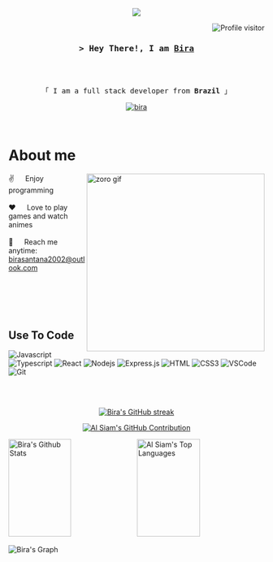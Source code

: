 




<p align="center">
  <a href="https://github.com/birasants"><img src="https://readme-typing-svg.herokuapp.com/?lines=Full%20Stack%20Developer;Always%20learning%20new%20things;Future%20Traveler;&center=true&width=380&height=45"></a>
</p>

 
<a href="https://komarev.com/ghpvc/?username=birasants">
  <img align="right" src="https://komarev.com/ghpvc/?username=birasants&label=Visitors&color=0e75b6&style=flat" alt="Profile visitor" />
</a>
<br>



<!-- Intro  -->
<h3 align="center">
        <samp>&gt; Hey There!, I am
                <b><a target="_blank" href="https://www.linkedin.com/in/ubirajarasantana/">Bira</a></b>
        </samp>
</h3>
<br>

<p align="center"> 
  <samp>
    <br>
    「 I am a full stack developer from <b>Brazil</b> 」
    <br>
  </samp>
</p>

<p align="center">
 <a href="https://www.linkedin.com/in/ubirajarasantana/" target="_blank">
  <img src="https://img.shields.io/badge/LinkedIn-0077B5?style=for-the-badge&logo=linkedin&logoColor=white" alt="bira"/>
 </a>
 <!-- <a href="https://dev.to/alsiam" target="_blank">
  <img src="https://img.shields.io/badge/dev.to-0A0A0A?style=for-the-badge&logo=dev.to&logoColor=white" alt="alsiam" />
 </a> -->
</p>
<br />

<!-- About Section -->
 # About me
 
<p>
 <img align="right" width="350" src="/assets/67XI.gif" alt="zoro gif" />
  
 ✌️ &emsp; Enjoy programming <br/><br/>
 ❤️ &emsp; Love to play games and watch animes<br/><br/>
 📧 &emsp; Reach me anytime: birasantana2002@outlook.com<br/><br/>
</p>

<br/>
<br/>
<br/>

## Use To Code

![Javascript](https://img.shields.io/badge/Javascript-F0DB4F?style=for-the-badge&labelColor=black&logo=javascript&logoColor=F0DB4F)
![Typescript](https://img.shields.io/badge/Typescript-007acc?style=for-the-badge&labelColor=black&logo=typescript&logoColor=007acc)
![React](https://img.shields.io/badge/-React-61DBFB?style=for-the-badge&labelColor=black&logo=react&logoColor=61DBFB)
![Nodejs](https://img.shields.io/badge/Nodejs-3C873A?style=for-the-badge&labelColor=black&logo=node.js&logoColor=3C873A)
![Express.js](https://img.shields.io/badge/Express.js-000000?style=for-the-badge&logo=express&logoColor=white)
![HTML](https://img.shields.io/badge/HTML5-E34F26?style=for-the-badge&logo=html5&logoColor=white)
![CSS3](https://img.shields.io/badge/CSS3-1572B6?style=for-the-badge&logo=css3&logoColor=white)
![VSCode](https://img.shields.io/badge/Visual_Studio-0078d7?style=for-the-badge&logo=visual%20studio&logoColor=white)
![Git](https://img.shields.io/badge/Git-F05032?style=for-the-badge&logo=git&logoColor=white)

<br/>

<br/>

<p align="center">
  <a href="https://github.com/birasants">
    <img src="https://github-readme-streak-stats.herokuapp.com/?user=birasants&theme=radical&border=7F3FBF&background=0D1117" alt="Bira's GitHub streak"/>
  </a>
</p>

<p align="center">
  <a href="https://github.com/birasants">
    <img src="https://github-profile-summary-cards.vercel.app/api/cards/profile-details?username=birasants&theme=radical" alt="Al Siam's GitHub Contribution"/>
  </a>
</p>

<a> 
    <a href="https://github.com/birasants"><img alt="Bira's Github Stats" src="https://denvercoder1-github-readme-stats.vercel.app/api?username=birasants&show_icons=true&count_private=true&theme=react&border_color=7F3FBF&bg_color=0D1117&title_color=F85D7F&icon_color=F8D866" height="192px" width="49.5%"/></a>
  <a href="https://github.com/birasants"><img alt="Al Siam's Top Languages" src="https://denvercoder1-github-readme-stats.vercel.app/api/top-langs/?username=birasants&langs_count=8&layout=compact&theme=react&border_color=7F3FBF&bg_color=0D1117&title_color=F85D7F&icon_color=F8D866" height="192px" width="49.5%"/></a>
  <br/>
</a>


![Bira's Graph](https://github-readme-activity-graph.vercel.app/graph?username=birasants&custom_title=Bira's%20GitHub%20Activity%20Graph&bg_color=0D1117&color=7F3FBF&line=7F3FBF&point=7F3FBF&area_color=FFFFFF&title_color=FFFFFF&area=true)
